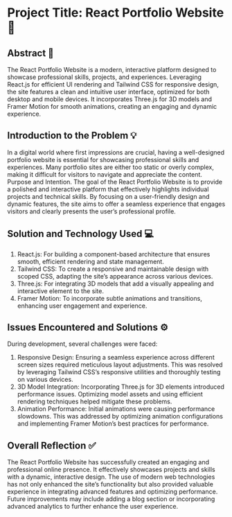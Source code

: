 # Project Title: React Portfolio Website 👋
## Abstract 📝

The React Portfolio Website is a modern, interactive platform designed to showcase professional skills, projects, and experiences. Leveraging React.js for efficient UI rendering and Tailwind CSS for responsive design, the site features a clean and intuitive user interface, optimized for both desktop and mobile devices. It incorporates Three.js for 3D models and Framer Motion for smooth animations, creating an engaging and dynamic experience.

## Introduction to the Problem 💡

In a digital world where first impressions are crucial, having a well-designed portfolio website is essential for showcasing professional skills and experiences. Many portfolio sites are either too static or overly complex, making it difficult for visitors to navigate and appreciate the content.
Purpose and Intention. The goal of the React Portfolio Website is to provide a polished and interactive platform that effectively highlights individual projects and technical skills. By focusing on a user-friendly design and dynamic features, the site aims to offer a seamless experience that engages visitors and clearly presents the user’s professional profile.

## Solution and Technology Used 💻

1) React.js: For building a component-based architecture that ensures smooth, efficient rendering and state management.
2) Tailwind CSS: To create a responsive and maintainable design with scoped CSS, adapting the site’s appearance across various devices.
3) Three.js: For integrating 3D models that add a visually appealing and interactive element to the site.
4) Framer Motion: To incorporate subtle animations and transitions, enhancing user engagement and experience.

## Issues Encountered and Solutions ⚙️

During development, several challenges were faced:

1) Responsive Design: Ensuring a seamless experience across different screen sizes required meticulous layout adjustments. This was resolved by leveraging Tailwind CSS’s responsive utilities and thoroughly testing on various devices.
2) 3D Model Integration: Incorporating Three.js for 3D elements introduced performance issues. Optimizing model assets and using efficient rendering techniques helped mitigate these problems.
3) Animation Performance: Initial animations were causing performance slowdowns. This was addressed by optimizing animation configurations and implementing Framer Motion’s best practices for performance.

## Overall Reflection ✅

The React Portfolio Website has successfully created an engaging and professional online presence. It effectively showcases projects and skills with a dynamic, interactive design. The use of modern web technologies has not only enhanced the site’s functionality but also provided valuable experience in integrating advanced features and optimizing performance. Future improvements may include adding a blog section or incorporating advanced analytics to further enhance the user experience.
